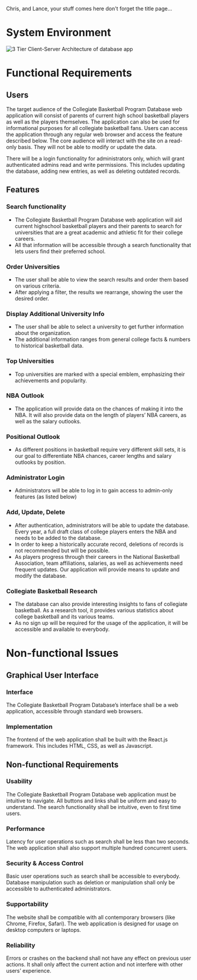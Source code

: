 Chris, and Lance, your stuff comes here
don't forget the title page...
# System Environment
![3 Tier Client-Server Architecture of database app](https://i.imgur.com/0cGCJkk.jpg)


# Functional Requirements

## Users

The target audience of the Collegiate Basketball Program Database web application will consist of parents of current high school basketball players as well as the players themselves. The application can also be used for informational purposes for all collegiate basketball fans. Users can access the application through any regular web browser and access the feature described below. The core audience will interact with the site on a read-only basis. They will not be able to modify or update the data.

There will be a login functionality for administrators only, which will grant authenticated admins read and write permissions. This includes updating the database, adding new entries, as well as deleting outdated records.


## Features

### Search functionality
- The Collegiate Basketball Program Database web application will aid current highschool basketball players and their parents to search for universities that are a great academic and athletic fit for their college careers.
- All that information will be accessible through a search functionality that lets users find their preferred school.

### Order Universities
- The user shall be able to view the search results and order them based on various criteria.
- After applying a filter, the results we rearrange, showing the user the desired order.

### Display Additional University Info
- The user shall be able to select a university to get further information about the organization.
- The additional information ranges from general college facts & numbers to historical basketball data.



### Top Universities
- Top universities are marked with a special emblem, emphasizing their achievements and popularity.

### NBA Outlook
- The application will provide data on the chances of making it into the NBA. It will also provide data on the length of players’ NBA careers, as well as the salary outlooks.

### Positional Outlook
- As different positions in basketball require very different skill sets, it is our goal to differentiate NBA chances, career lengths and salary outlooks by position. 

### Administrator Login
- Administrators will be able to log in to gain access to admin-only features (as listed below)

### Add, Update, Delete
- After authentication, administrators will be able to update the database. Every year, a full draft class of college players enters the NBA and needs to be added to the database.
- In order to keep a historically accurate record, deletions of records is not recommended but will be possible.
- As players progress through their careers in the National Basketball Association, team affiliations, salaries, as well as achievements need frequent updates. Our application will provide means to update and modify the database.

### Collegiate Basketball Research
- The database can also provide interesting insights to fans of collegiate basketball. As a research tool, it provides various statistics about college basketball and its various teams.
- As no sign up will be required for the usage of the application, it will be accessible and available to everybody.



# Non-functional Issues

## Graphical User Interface

### Interface
The Collegiate Basketball Program Database’s interface shall be a web application, accessible through standard web browsers.

### Implementation
The frontend of the web application shall be built with the React.js framework. This includes HTML, CSS, as well as Javascript.


## Non-functional Requirements

### Usability
The Collegiate Basketball Program Database web application must be intuitive to navigate. All buttons and links shall be uniform and easy to understand. The search functionality shall be intuitive, even to first time users.

### Performance
Latency for user operations such as search shall be less than two seconds. The web application shall also support multiple hundred concurrent users.

### Security & Access Control
Basic user operations such as search shall be accessible to everybody. Database manipulation such as deletion or manipulation shall only be accessible to authenticated administrators.

### Supportability
The website shall be compatible with all contemporary browsers (like Chrome, Firefox, Safari). The web application is designed for usage on desktop computers or laptops.

### Reliability
Errors or crashes on the backend shall not have any effect on previous user actions. It shall only affect the current action and not interfere with other users’ experience.
